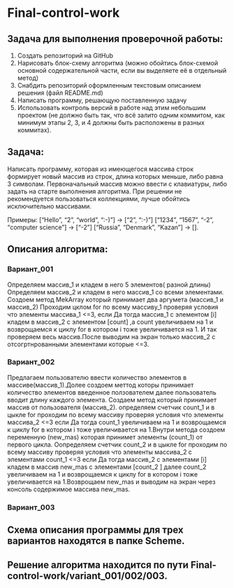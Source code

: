 # Final-control-work
## Задача  для  выполнения проверочной работы:
1. Создать репозиторий на GitHub
2. Нарисовать блок-схему алгоритма (можно обойтись блок-схемой основной содержательной части, если вы выделяете её в отдельный метод)
3. Снабдить репозиторий оформленным текстовым описанием решения (файл README.md)
4. Написать программу, решающую поставленную задачу
5. Использовать контроль версий в работе над этим небольшим проектом (не должно быть так, что всё залито одним коммитом, как минимум этапы 2, 3, и 4 должны быть расположены в разных коммитах).
## Задача:
Написать программу, которая из имеющегося массива строк формирует новый массив из строк, длина которых меньше, либо равна 3 символам. Первоначальный массив можно ввести с клавиатуры, либо задать на старте выполнения алгоритма. При решении не рекомендуется пользоваться коллекциями, лучше обойтись исключительно массивами.

Примеры:
[“Hello”, “2”, “world”, “:-)”] → [“2”, “:-)”]
[“1234”, “1567”, “-2”, “computer science”] → [“-2”]
[“Russia”, “Denmark”, “Kazan”] → [].

## Описания алгоритма:
### Вариант_001
Определяем массив_1 и кладем в него 5 элементов( разной длины)
Определяем массив_2 и кладем в него масcив_1 со всеми элементами.
Создоем метод MekArray который принимает два аргумета (массив_1 и массив_2)
Проходим цклом for по всему массиву_1 проверяя условия что элементы массива_1 <=3, если Да тогда  массив_1 с элементом [i] кладем в массив_2 с элементом [count] ,а  count увеличиваем на 1 и возврощаемся к циклу  for в котором i тоже увеличивается на 1. И так проверяем весь массив.После выводим на экран только массив_2 с отсогртнрованными элементами которые <=3.
### Вариант_002
Предлагаем пользователю ввести количество элементов в массиве(массив_1).Долее создоем меттод которы принимает количество элементов введенное ползователем далее пользователь вводит  длину каждого элемента.
Создаем метод который принимает массив от пользователя (массив_2).
определяем счетчик count_1 и в цыкле for проходим по всему массиву проверяя условия что элементы массива_2 <=3  если Да тогда count_1 увеличиваем на 1 и возврощаемся к циклу  for в котором i тоже увеличивается на 1.Внутри метода создоем переменную (new_mas) которая принимет элементы (count_1) от первого цикла. Оопределяем счетчик count_2  и в цыкле for проходим по всему массиву проверяя условия что элементы массива_2 с элементами count_1 <=3  если Да тогда массив_2 с элементами [i] кладем в массив new_mas с элементами [count_2 ] далее count_2 увеличиваем на 1 и возврощаемся к циклу for в котором i тоже увеличивается на 1.Возврощаем  new_mas и выводим на экран через консоль содержимое массива new_mas.
### Вариант_003



## Схема описания программы для трех вариантов находятся в папке Scheme.

## Решение алгоритма находится по пути Final-control-work/variant_001/002/003.
